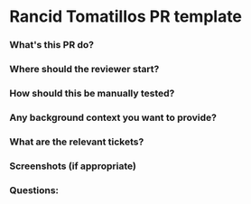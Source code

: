 # Rancid Tomatillos PR template
### What's this PR do?  
### Where should the reviewer start?  
### How should this be manually tested?  
### Any background context you want to provide?  
### What are the relevant tickets?  
### Screenshots (if appropriate)  
### Questions:
